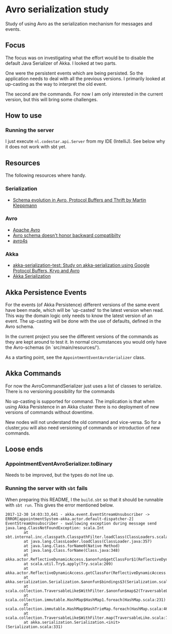 # Avro serialization study

Study of using Avro as the serialization mechanism for messages and events.

## Focus
The focus was on investigating what the effort would be to disable the default Java Serializer of Akka.
I looked at two parts. 

One were the persistent events which are being persisted. 
So the application needs to deal with all the previous versions. 
I primarily looked at up-casting as the way to interpret the old event.

The second are the commands. For now I am only interested in the current version,
but this will bring some challenges.

## How to use

### Running the server
I just execute `nl.codestar.api.Server` from my IDE (IntelliJ).
See below why it does not work with sbt yet.

## Resources

The following resources where handy.

### Serialization

- [Schema evolution in Avro, Protocol Buffers and Thrift by Martin Kleppmann](http://martin.kleppmann.com/2012/12/05/schema-evolution-in-avro-protocol-buffers-thrift.html) 

### Avro

- [Apache Avro](http://avro.apache.org/docs/1.8.2/)
- [Avro schema doesn't honor backward compatibilty](https://stackoverflow.com/questions/34733604/avro-schema-doesnt-honor-backward-compatibilty)
- [avro4s](https://github.com/sksamuel/avro4s)

### Akka

- [akka-serialization-test: Study on akka-serialization using Google Protocol Buffers, Kryo and Avro](https://github.com/dnvriend/akka-serialization-test)
- [Akka Serialization](https://doc.akka.io/docs/akka/current/serialization.html)


## Akka Persistence Events
For the events (of Akka Persistence) different versions of the same event have been made,
which will be 'up-casted' to the latest version when read. 
This way the domain logic only needs to know the latest version of an event.
The up-casting will be done with the use of defaults, defined in the Avro schema.

In the current project you see the different versions of the commands as they are kept around to test it.
In normal circumstances you would only have the Avro-schemas (in `src/main/resources/').

As a starting point, see the `AppointmentEventAvroSerializer` class.

## Akka Commands
For now the AvroCommandSerializer just uses a list of classes to serialize. 
There is no versioning possibility for the commands 

No up-casting is supported for command.
The implication is that when using Akka Persistence in an Akka cluster 
there is no deployment of new versions of commands without downtime.

New nodes will not understand the old command and vice-versa.
So for a cluster,you will also need versioning of commands or introduction of new commands.

## Loose ends

### AppointmentEventAvroSerializer.toBinary

Needs to be improved, but the types do not line up.

### Running the server with `sbt` fails
When preparing this README, I the `build.sbt` so that it should be runnable with `sbt run`.
This gives the error mentioned below.

```
2017-12-30 14:03:33,641 - akka.event.EventStreamUnsubscriber -> ERROR[appointmentSystem-akka.actor.default-dispatcher-2] EventStreamUnsubscriber - swallowing exception during message send
java.lang.ClassNotFoundException: scala.Int
        at sbt.internal.inc.classpath.ClasspathFilter.loadClass(ClassLoaders.scala:74)
        at java.lang.ClassLoader.loadClass(ClassLoader.java:357)
        at java.lang.Class.forName0(Native Method)
        at java.lang.Class.forName(Class.java:348)
        at akka.actor.ReflectiveDynamicAccess.$anonfun$getClassFor$1(ReflectiveDynamicAccess.scala:21)
        at scala.util.Try$.apply(Try.scala:209)
        at akka.actor.ReflectiveDynamicAccess.getClassFor(ReflectiveDynamicAccess.scala:20)
        at akka.serialization.Serialization.$anonfun$bindings$3(Serialization.scala:333)
        at scala.collection.TraversableLike$WithFilter.$anonfun$map$2(TraversableLike.scala:739)
        at scala.collection.immutable.HashMap$HashMap1.foreach(HashMap.scala:231)
        at scala.collection.immutable.HashMap$HashTrieMap.foreach(HashMap.scala:462)
        at scala.collection.TraversableLike$WithFilter.map(TraversableLike.scala:738)
        at akka.serialization.Serialization.<init>(Serialization.scala:331)
```